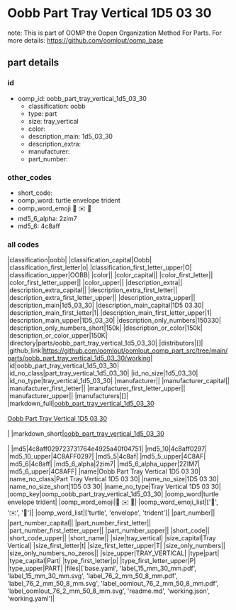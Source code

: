 # Oobb Part Tray Vertical 1D5 03 30  

note: This is part of OOMP the Oopen Organization Method For Parts. For more details: https://github.com/oomlout/oomp_base

##  part details





### id
* oomp_id: oobb_part_tray_vertical_1d5_03_30
  * classification: oobb
  * type: part
  * size: tray_vertical
  * color: 
  * description_main: 1d5_03_30
  * description_extra: 
  * manufacturer: 
  * part_number: 

### other_codes
* short_code: 
* oomp_word: turtle envelope trident
* oomp_word_emoji :turtle: :envelope: :trident:
* md5_6_alpha: 2zim7
* md5_6: 4c8aff

### all codes 
|classification|oobb|
|classification_capital|Oobb|
|classification_first_letter|o|
|classification_first_letter_upper|O|
|classification_upper|OOBB|
|color||
|color_capital||
|color_first_letter||
|color_first_letter_upper||
|color_upper||
|description_extra||
|description_extra_capital||
|description_extra_first_letter||
|description_extra_first_letter_upper||
|description_extra_upper||
|description_main|1d5_03_30|
|description_main_capital|1D5 03.30|
|description_main_first_letter|1|
|description_main_first_letter_upper|1|
|description_main_upper|1D5_03_30|
|description_only_numbers|150330|
|description_only_numbers_short|150k|
|description_or_color|150k|
|description_or_color_upper|150K|
|directory|parts/oobb_part_tray_vertical_1d5_03_30|
|distributors|[]|
|github_link|https://github.com/oomlout/oomlout_oomp_part_src/tree/main/parts/oobb_part_tray_vertical_1d5_03_30/working|
|id|oobb_part_tray_vertical_1d5_03_30|
|id_no_class|part_tray_vertical_1d5_03_30|
|id_no_size|1d5_03_30|
|id_no_type|tray_vertical_1d5_03_30|
|manufacturer||
|manufacturer_capital||
|manufacturer_first_letter||
|manufacturer_first_letter_upper||
|manufacturer_upper||
|manufacturers|[]|
|markdown_full|[oobb_part_tray_vertical_1d5_03_30](https://github.com/oomlout/oomlout_oomp_part_src/tree/main/parts/oobb_part_tray_vertical_1d5_03_30/working)<br>[](https://github.com/oomlout/oomlout_oomp_part_src/tree/main/parts/oobb_part_tray_vertical_1d5_03_30/working)<br>[Oobb Part Tray Vertical 1D5 03 30](https://github.com/oomlout/oomlout_oomp_part_src/tree/main/parts/oobb_part_tray_vertical_1d5_03_30/working)<br><br>|
|markdown_short|[oobb_part_tray_vertical_1d5_03_30](https://github.com/oomlout/oomlout_oomp_part_src/tree/main/parts/oobb_part_tray_vertical_1d5_03_30/working)<br><br>|
|md5|4c8aff029723731764e4925a40f04751|
|md5_10|4c8aff0297|
|md5_10_upper|4C8AFF0297|
|md5_5|4c8af|
|md5_5_upper|4C8AF|
|md5_6|4c8aff|
|md5_6_alpha|2zim7|
|md5_6_alpha_upper|2ZIM7|
|md5_6_upper|4C8AFF|
|name|Oobb Part Tray Vertical 1D5 03 30|
|name_no_class|Part Tray Vertical 1D5 03 30|
|name_no_size|1D5 03 30|
|name_no_size_short|1D5 03 30|
|name_no_type|Tray Vertical 1D5 03 30|
|oomp_key|oomp_oobb_part_tray_vertical_1d5_03_30|
|oomp_word|turtle envelope trident|
|oomp_word_emoji|:turtle: :envelope: :trident:|
|oomp_word_emoji_list|[':turtle:', ':envelope:', ':trident:']|
|oomp_word_list|['turtle', 'envelope', 'trident']|
|part_number||
|part_number_capital||
|part_number_first_letter||
|part_number_first_letter_upper||
|part_number_upper||
|short_code||
|short_code_upper||
|short_name||
|size|tray_vertical|
|size_capital|Tray Vertical|
|size_first_letter|t|
|size_first_letter_upper|T|
|size_only_numbers||
|size_only_numbers_no_zeros||
|size_upper|TRAY_VERTICAL|
|type|part|
|type_capital|Part|
|type_first_letter|p|
|type_first_letter_upper|P|
|type_upper|PART|
|files|['base.yaml', 'label_15_mm_30_mm.pdf', 'label_15_mm_30_mm.svg', 'label_76_2_mm_50_8_mm.pdf', 'label_76_2_mm_50_8_mm.svg', 'label_oomlout_76_2_mm_50_8_mm.pdf', 'label_oomlout_76_2_mm_50_8_mm.svg', 'readme.md', 'working.json', 'working.yaml']|

